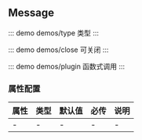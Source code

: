 ## Message 

::: demo demos/type 类型
:::

::: demo demos/close 可关闭
:::

::: demo demos/plugin 函数式调用
:::

### 属性配置
| 属性 | 类型 | 默认值 | 必传 | 说明 |
|-----|-----|-----|-----|-----|
|-|-|-|-|-|
